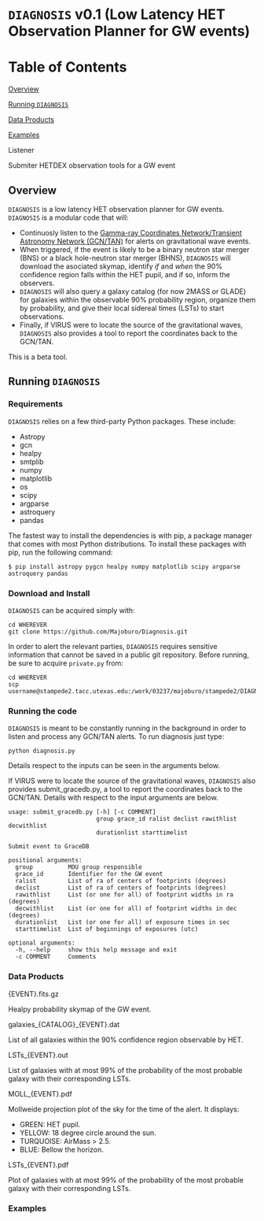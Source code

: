# `DIAGNOSIS` v0.1 (Low Latency HET Observation Planner for GW events) 

# Table of Contents

[Overview](https://github.com/Majoburo/GWHET-obs/edit/master/README.md#Overview)

[Running `DIAGNOSIS`](https://github.com/Majoburo/GWHET-obs/edit/master/README.md#Running-`DIAGNOSIS`)

[Data Products](https://github.com/Majoburo/GWHET-obs/edit/master/README.md#Data-Products)

[Examples](https://github.com/Majoburo/GWHET-obs/edit/master/README.md#Examples)

Listener

Submiter
HETDEX observation tools for a GW event

## Overview
`DIAGNOSIS` is a low latency HET observation planner for GW events. `DIAGNOSIS` is a modular code that will:
- Continuosly listen to the [Gamma-ray Coordinates Network/Transient Astronomy Network (GCN/TAN)](https://gcn.gsfc.nasa.gov/) for alerts on gravitational wave events.
- When triggered, if the event is likely to be a binary neutron star merger (BNS) or a black hole-neutron star merger (BHNS), `DIAGNOSIS` will download the asociated skymap, identify *if* and *when* the 90% confidence region falls within the HET pupil, and if so, inform the observers.
- `DIAGNOSIS` will also query a galaxy catalog (for now 2MASS or GLADE) for galaxies within the observable 90% probability region, organize them by probability, and give their local sidereal times (LSTs) to start observations.
- Finally, if VIRUS were to locate the source of the gravitational waves, `DIAGNOSIS` also provides a tool to report the coordinates back to the GCN/TAN.

This is a beta tool.

## Running `DIAGNOSIS`

### Requirements
`DIAGNOSIS` relies on a few third-party Python packages. These include:

- Astropy
- gcn
- healpy
- smtplib
- numpy
- matplotlib
- os
- scipy
- argparse
- astroquery
- pandas

The fastest way to install the dependencies is with pip, a package manager that comes with most Python distributions. To install these packages with pip, run the following command:
```
$ pip install astropy pygcn healpy numpy matplotlib scipy argparse astroquery pandas
```

### Download and Install
`DIAGNOSIS` can be acquired simply with:
```
cd WHEREVER
git clone https://github.com/Majoburo/Diagnosis.git
```

In order to alert the relevant parties, `DIAGNOSIS` requires sensitive information that cannot be saved in a public git repository. Before running, be sure to acquire `private.py` from:
```
cd WHEREVER
scp username@stampede2.tacc.utexas.edu:/work/03237/majoburo/stampede2/DIAGNOSIS/private.py
```

### Running the code

`DIAGNOSIS` is meant to be constantly running in the background in order to listen and process any GCN/TAN alerts. To run diagnosis just type:
```
python diagnosis.py
```
Details respect to the inputs can be seen in the arguments below.

If VIRUS were to locate the source of the gravitational waves, `DIAGNOSIS` also provides submit_gracedb.py, a tool to report the coordinates back to the GCN/TAN. Details with respect to the input arguments are below.
```
usage: submit_gracedb.py [-h] [-c COMMENT]
                         group grace_id ralist declist rawithlist decwithlist
                         durationlist starttimelist

Submit event to GraceDB

positional arguments:
  group          MOU group responsible
  grace_id       Identifier for the GW event
  ralist         List of ra of centers of footprints (degrees)
  declist        List of ra of centers of footprints (degrees)
  rawithlist     List (or one for all) of footprint widths in ra (degrees)
  decwithlist    List (or one for all) of footprint widths in dec (degrees)
  durationlist   List (or one for all) of exposure times in sec
  starttimelist  List of beginnings of exposures (utc)

optional arguments:
  -h, --help     show this help message and exit
  -c COMMENT     Comments
```

### Data Products

{EVENT}.fits.gz

Healpy probability skymap of the GW event.

galaxies_{CATALOG}_{EVENT}.dat

List of all galaxies within the 90% confidence region observable by HET.

LSTs_{EVENT}.out

List of galaxies with at most 99% of the probability of the most probable galaxy with their corresponding LSTs.

MOLL_{EVENT}.pdf

Mollweide projection plot of the sky for the time of the alert. It displays:
- GREEN: HET pupil.
- YELLOW: 18 degree circle around the sun.
- TURQUOISE: AirMass > 2.5.
- BLUE: Bellow the horizon.

LSTs_{EVENT}.pdf

Plot of galaxies with at most 99% of the probability of the most probable galaxy with their corresponding LSTs.

### Examples
